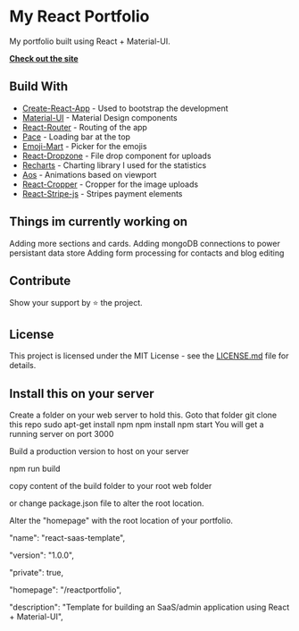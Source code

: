 # My React Portfolio

My portfolio built using React + Material-UI.

[**Check out the site**](https://michaelscottmcginn.com)

## Build With

* [Create-React-App](https://github.com/facebook/create-react-app) - Used to bootstrap the development
* [Material-UI](https://github.com/mui-org/material-ui) - Material Design components
* [React-Router](https://github.com/ReactTraining/react-router) - Routing of the app
* [Pace](https://github.com/HubSpot/pace) - Loading bar at the top
* [Emoji-Mart](https://github.com/missive/emoji-mart) - Picker for the emojis
* [React-Dropzone](https://github.com/react-dropzone/react-dropzone) - File drop component for uploads
* [Recharts](https://github.com/recharts/recharts) - Charting library I used for the statistics
* [Aos](https://github.com/michalsnik/aos) - Animations based on viewport
* [React-Cropper](https://github.com/roadmanfong/react-cropper) - Cropper for the image uploads
* [React-Stripe-js](https://github.com/stripe/react-stripe-js) - Stripes payment elements

## Things im currently working on

Adding more sections and cards.
Adding mongoDB connections to power persistant data store
Adding form processing for contacts and blog editing

## Contribute

Show your support by ⭐ the project.

## License

This project is licensed under the MIT License - see the [LICENSE.md](https://github.com/waptug/MyPortfolio/blob/master/LICENSE) file for details.

## Install this on your server

Create a folder on your web server to hold this.
Goto that folder
git clone this repo
sudo apt-get install npm
npm install
npm start
You will get a running server on port 3000

Build a production version to host on your server

npm run build

copy content of the build folder to your root web folder

or change package.json file to alter the root location.

Alter the "homepage" with the root location of your portfolio.

 "name": "react-saas-template",

  "version": "1.0.0",

  "private": true,

  "homepage": "/reactportfolio",

  "description": "Template for building an SaaS/admin application using React + Material-UI",
